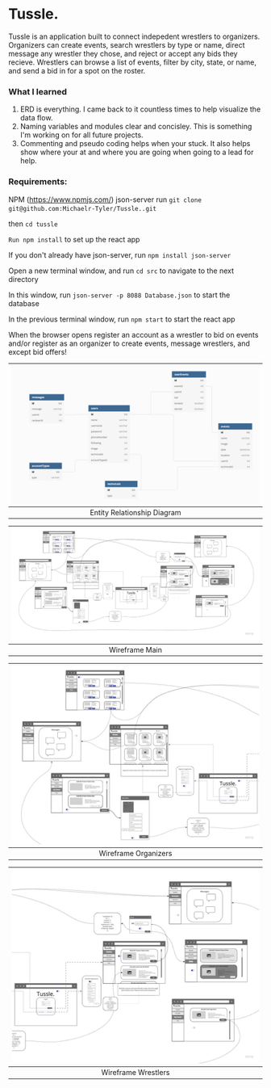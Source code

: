 # Tussle.
Tussle is an application built to connect indepedent wrestlers to organizers.  Organizers can create events, search wrestlers by type or name, direct message any wrestler they chose, and reject or accept any bids they recieve.  Wrestlers can browse a list of events, filter by city, state, or name, and send a bid in for a spot on the roster.  

### What I learned
1. ERD is everything. I came back to it countless times to help visualize the data flow.
2. Naming variables and modules clear and concisley. This is something I'm working on for all future projects.
3. Commenting and pseudo coding helps when your stuck. It also helps show where your at and where you are going when going to a lead for help.

### Requirements:

NPM (https://www.npmjs.com/)
json-server
run `git clone git@github.com:Michaelr-Tyler/Tussle..git`

then `cd tussle`

`Run npm install` to set up the react app

If you don't already have json-server, run `npm install json-server`

Open a new terminal window, and run `cd src` to navigate to the next directory

In this window, run `json-server -p 8088 Database.json` to start the database

In the previous terminal window, run `npm start` to start the react app

When the browser opens register an account as a wrestler to bid on events and/or 
register as an organizer to create events, message wrestlers, and except bid offers!


| <img src="./images/ERDScreenshot.png"> |
| :---: |
| Entity Relationship Diagram |

| <img src="./images/wireframeMain.jpg"> |
| :---: |
| Wireframe Main |

| <img src="./images/WireframeOrganizers.jpg"> |
| :---: |
| Wireframe Organizers |

| <img src="./images/WireframeWrestlers.jpg"> |
| :---: |
| Wireframe Wrestlers |
